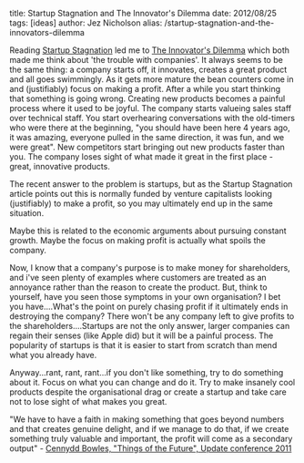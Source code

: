 title: Startup Stagnation and The Innovator's Dilemma
date: 2012/08/25
tags: [ideas]
author: Jez Nicholson
alias: /startup-stagnation-and-the-innovators-dilemma

Reading <a href="http://www.getfinch.com/2012/08/startup-stagnation/">Startup Stagnation</a>&nbsp;led me to&nbsp;<a href="http://blogs.hbr.org/cs/2011/10/steve_jobs_solved_the_innovato.html">The Innovator's Dilemma</a>&nbsp;which both made me think about 'the trouble with companies'. It always seems to be the same thing: a company starts off, it innovates, creates a great product and all goes swimmingly. As it gets more mature the bean counters come in and (justifiably) focus on making a profit. After a while you start thinking that something is going wrong. Creating new products becomes a painful process where it used to be joyful.&nbsp;The company starts valueing sales staff over technical staff. You start overhearing conversations with the old-timers who were there at the beginning, "you should have been here 4 years ago, it was amazing, everyone pulled in the same direction, it was fun, and we were great". New competitors start bringing out new products faster than you. The company loses sight of what made it great in the first place - great, innovative products.

The recent answer to the problem is startups, but as the Startup Stagnation article points out this is normally funded by venture capitalists looking (justifiably) to make a profit, so you may ultimately end up in the same situation.

Maybe this is related to the economic arguments about pursuing constant growth. Maybe the focus on making profit is actually what spoils the company.

Now, I know that a company's purpose is to make money for shareholders, and i've seen plenty of examples where customers are treated as an annoyance rather than the reason to create the product. But, think to yourself, have you seen those symptoms in your own organisation? I bet you have....What's the point on purely chasing profit if it ultimately ends in destroying the company? There won't be any company left to give profits to the shareholders....Startups are not the only answer, larger companies can regain their senses (like Apple did) but it will be a painful process. The popularity of startups is that it is easier to start from scratch than mend what you already have.

Anyway...rant, rant, rant...if you don't like something, try to do something about it. Focus on what you can change and do it. Try to make insanely cool products despite the organisational drag or create a startup and take care not to lose sight of what makes you great.

"We have to have a faith in making something that goes beyond numbers and that creates genuine delight, and if we manage to do that, if we create something truly valuable and important, the profit will come as a secondary output" - <a href="http://www.youtube.com/watch?v=-3nuAjlgu1o">Cennydd Bowles, "Things of the Future", Update conference 2011</a>

